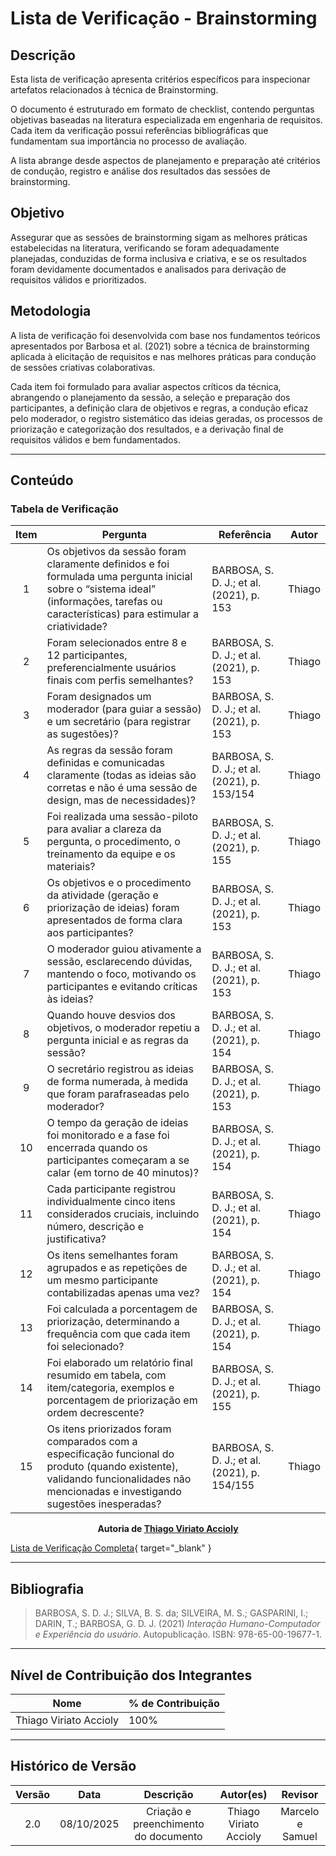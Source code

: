 # Lista de Verificação - Brainstorming

## Descrição

Esta lista de verificação apresenta critérios específicos para inspecionar artefatos relacionados à técnica de Brainstorming. 

O documento é estruturado em formato de checklist, contendo perguntas objetivas baseadas na literatura especializada em engenharia de requisitos. Cada item da verificação possui referências bibliográficas que fundamentam sua importância no processo de avaliação.

A lista abrange desde aspectos de planejamento e preparação até critérios de condução, registro e análise dos resultados das sessões de brainstorming.

## Objetivo

Assegurar que as sessões de brainstorming sigam as melhores práticas estabelecidas na literatura, verificando se foram adequadamente planejadas, conduzidas de forma inclusiva e criativa, e se os resultados foram devidamente documentados e analisados para derivação de requisitos válidos e prioritizados.

## Metodologia

A lista de verificação foi desenvolvida com base nos fundamentos teóricos apresentados por Barbosa et al. (2021) sobre a técnica de brainstorming aplicada à elicitação de requisitos e nas melhores práticas para condução de sessões criativas colaborativas.

Cada item foi formulado para avaliar aspectos críticos da técnica, abrangendo o planejamento da sessão, a seleção e preparação dos participantes, a definição clara de objetivos e regras, a condução eficaz pelo moderador, o registro sistemático das ideias geradas, os processos de priorização e categorização dos resultados, e a derivação final de requisitos válidos e bem fundamentados.

---
## Conteúdo
### Tabela de Verificação

| Item | Pergunta | Referência | Autor |
|:----:|----------|-------------|-----------|
| 1 | Os objetivos da sessão foram claramente definidos e foi formulada uma pergunta inicial sobre o “sistema ideal” (informações, tarefas ou características) para estimular a criatividade? | BARBOSA, S. D. J.; et al. (2021), p. 153 | Thiago  |
| 2 | Foram selecionados entre 8 e 12 participantes, preferencialmente usuários finais com perfis semelhantes? | BARBOSA, S. D. J.; et al. (2021), p. 153 | Thiago  |
| 3 | Foram designados um moderador (para guiar a sessão) e um secretário (para registrar as sugestões)?  | BARBOSA, S. D. J.; et al. (2021),  p. 153 | Thiago |
| 4 | As regras da sessão foram definidas e comunicadas claramente (todas as ideias são corretas e não é uma sessão de design, mas de necessidades)?  | BARBOSA, S. D. J.; et al. (2021), p. 153/154 | Thiago |
| 5 | Foi realizada uma sessão-piloto para avaliar a clareza da pergunta, o procedimento, o treinamento da equipe e os materiais?  | BARBOSA, S. D. J.; et al. (2021),  p. 155 | Thiago |
| 6 | Os objetivos e o procedimento da atividade (geração e priorização de ideias) foram apresentados de forma clara aos participantes? | BARBOSA, S. D. J.; et al. (2021), p. 153 | Thiago |
| 7 | O moderador guiou ativamente a sessão, esclarecendo dúvidas, mantendo o foco, motivando os participantes e evitando críticas às ideias?  | BARBOSA, S. D. J.; et al. (2021), p. 153 | Thiago |
| 8 | Quando houve desvios dos objetivos, o moderador repetiu a pergunta inicial e as regras da sessão?  | BARBOSA, S. D. J.; et al. (2021), p. 154 | Thiago |
| 9 | O secretário registrou as ideias de forma numerada, à medida que foram parafraseadas pelo moderador?  | BARBOSA, S. D. J.; et al. (2021), p. 153 | Thiago |
| 10 | O tempo da geração de ideias foi monitorado e a fase foi encerrada quando os participantes começaram a se calar (em torno de 40 minutos)? | BARBOSA, S. D. J.; et al. (2021), p. 154 | Thiago |
| 11 | Cada participante registrou individualmente cinco itens considerados cruciais, incluindo número, descrição e justificativa? | BARBOSA, S. D. J.; et al. (2021), p. 154 | Thiago |
| 12 | Os itens semelhantes foram agrupados e as repetições de um mesmo participante contabilizadas apenas uma vez? | BARBOSA, S. D. J.; et al. (2021), p. 154 | Thiago |
| 13 | Foi calculada a porcentagem de priorização, determinando a frequência com que cada item foi selecionado? | BARBOSA, S. D. J.; et al. (2021), p. 154 | Thiago |
| 14 |  Foi elaborado um relatório final resumido em tabela, com item/categoria, exemplos e porcentagem de priorização em ordem decrescente? | BARBOSA, S. D. J.; et al. (2021), p. 155 | Thiago |
| 15 | Os itens priorizados foram comparados com a especificação funcional do produto (quando existente), validando funcionalidades não mencionadas e investigando sugestões inesperadas? | BARBOSA, S. D. J.; et al. (2021), p. 154/155 | Thiago |

<div align="center">
  <strong>Autoria de <a href="https://github.com/Acciolyy">Thiago Viriato Accioly</a></strong>
</div>

[Lista de Verificação Completa](https://requisitos-de-software.github.io/2025.2-LigaMagic/00_assets/pdfs/verificacao/tecnica_de_elicitacao/lista_de_verificacao_tecnica_de_elicitacao_brainstorm.pdf){ target="_blank" }



---

## Bibliografia

>BARBOSA, S. D. J.; SILVA, B. S. da; SILVEIRA, M. S.; GASPARINI, I.; DARIN, T.; BARBOSA, G. D. J. (2021) *Interação Humano-Computador e Experiência do usuário*. Autopublicação. ISBN: 978-65-00-19677-1.

---

## Nível de Contribuição dos Integrantes

| Nome | % de Contribuição |
|---|---|
| Thiago Viriato Accioly | 100% |

---

## Histórico de Versão

| Versão | Data | Descrição | Autor(es) | Revisor |
|:---:|:---:|:---:|:---:|:---:|
| 2.0 | 08/10/2025 | Criação e preenchimento do documento | Thiago Viriato Accioly | Marcelo e Samuel|